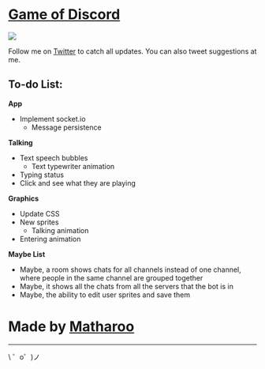 # [Game of Discord](http://discord.matharoo.net/)

![](https://s2.gifyu.com/images/ezgif.com-video-to-gif-223e0c9e8f6add519.gif)

Follow me on [Twitter](https://twitter.com/itsmatharoo) to catch all updates. You can also tweet suggestions at me.

To-do List:
------------

**App**

* Implement socket.io
    * Message persistence

**Talking**

* Text speech bubbles
    * Text typewriter animation
* Typing status
* Click and see what they are playing

**Graphics**

* Update CSS
* New sprites
    * Talking animation
* Entering animation

**Maybe List**

* Maybe, a room shows chats for all channels instead of one channel, where people in the same channel are grouped together
* Maybe, it shows all the chats from all the servers that the bot is in
* Maybe, the ability to edit user sprites and save them

# Made by [Matharoo](https://twitter.com/itsmatharoo)
-------------------

\ ゜o゜)ノ
